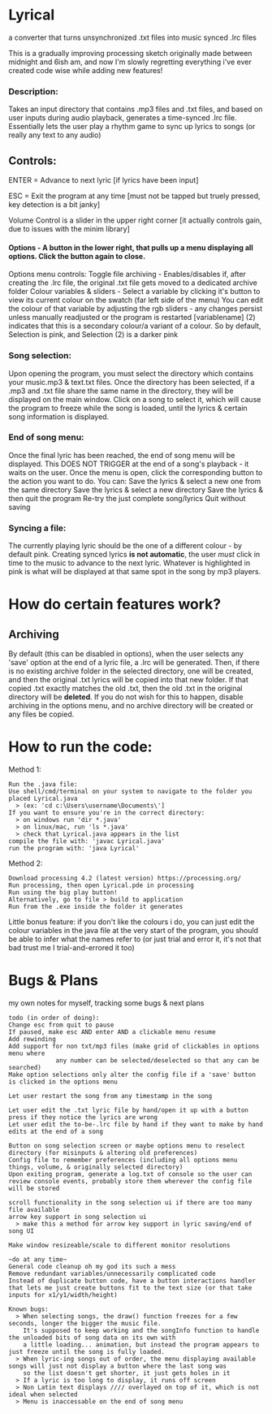 # Lyrical
a converter that turns unsynchronized .txt files into music synced .lrc files

This is a gradually improving processing sketch originally made between midnight and 6ish am, and now I'm slowly regretting everything i've ever created code wise while adding new features!

### Description:
Takes an input directory that contains .mp3 files and .txt files, and based on user inputs during audio playback, generates a time-synced .lrc file. Essentially lets the user play a rhythm game to sync up lyrics to songs (or really any text to any audio)

## Controls:
ENTER = Advance to next lyric [if lyrics have been input]

ESC = Exit the program at any time [must not be tapped but truely pressed, key detection is a bit janky]

Volume Control is a slider in the upper right corner [it actually controls gain, due to issues with the minim library]
  #### Options - A button in the lower right, that pulls up a menu displaying all options. Click the button again to close.
Options menu controls:
    Toggle file archiving - Enables/disables if, after creating the .lrc file, the original .txt file gets moved to a dedicated archive folder
    Colour variables & sliders - Select a variable by clicking it's button to view its current colour on the swatch (far left side of the menu)
    You can edit the colour of that variable by adjusting the rgb sliders - any changes persist unless manually readjusted or the program is restarted
    [variablename] (2) indicates that this is a secondary colour/a variant of a colour. So by default, Selection is pink, and Selection (2) is a darker pink

### Song selection:
Upon opening the program, you must select the directory which contains your music.mp3 & text.txt files.
Once the directory has been selected, if a .mp3 and .txt file share the same name in the directory, they will be displayed on the main window. Click on a song to select it, which will cause the program to freeze while the song is loaded, until the lyrics & certain song information is displayed.

### End of song menu:
Once the final lyric has been reached, the end of song menu will be displayed. This DOES NOT TRIGGER at the end of a song's playback - it waits on the user.
Once the menu is open, click the corresponding button to the action you want to do. You can:
    Save the lyrics & select a new one from the same directory
    Save the lyrics & select a new directory
    Save the lyrics & then quit the program
    Re-try the just complete song/lyrics
    Quit without saving

### Syncing a file:
The currently playing lyric should be the one of a different colour - by default pink. Creating synced lyrics **is not automatic**, the user *must* click in time to the music to advance to the next lyric. Whatever is highlighted in pink is what will be displayed at that same spot in the song by mp3 players.

# How do certain features work?
   ## Archiving  
By default (this can be disabled in options), when the user selects any 'save' option at the end of a lyric file, a .lrc will be generated. Then, if there is no existing archive folder in the selected directory, one will be created, and then the original .txt lyrics will be copied into that new folder. If that copied .txt exactly matches the old .txt, then the old .txt in the original directory will be **deleted**. If you do not wish for this to happen, disable archiving in the options menu, and no archive directory will be created or any files be copied.

# How to run the code:
Method 1:
```
Run the .java file:
Use shell/cmd/terminal on your system to navigate to the folder you placed Lyrical.java 
  > (ex: 'cd c:\Users\username\Documents\']
If you want to ensure you're in the correct directory:
  > on windows run 'dir *.java'
  > on linux/mac, run 'ls *.java'
  > check that Lyrical.java appears in the list
compile the file with: 'javac Lyrical.java'
run the program with: 'java Lyrical'
```
Method 2:
```
Download processing 4.2 (latest version) https://processing.org/
Run processing, then open Lyrical.pde in processing
Run using the big play button!
Alternatively, go to file > build to application
Run from the .exe inside the folder it generates
```

Little bonus feature: if you don't like the colours i do, you can just edit the colour variables in the java file at the very start of the program, you should be able to infer what the names refer to (or just trial and error it, it's not that bad trust me I trial-and-errored it too)

# Bugs & Plans
my own notes for myself, tracking some bugs & next plans
```
todo (in order of doing):
Change esc from quit to pause
If paused, make esc AND enter AND a clickable menu resume
Add rewinding
Add support for non txt/mp3 files (make grid of clickables in options menu where 
             any number can be selected/deselected so that any can be searched)
Make option selections only alter the config file if a 'save' button is clicked in the options menu
             
Let user restart the song from any timestamp in the song

Let user edit the .txt lyric file by hand/open it up with a button press if they notice the lyrics are wrong
Let user edit the to-be-.lrc file by hand if they want to make by hand edits at the end of a song
   
Button on song selection screen or maybe options menu to reselect directory (for misinputs & altering old preferences)
Config file to remember preferences (including all options menu things, volume, & originally selected directory)
Upon exiting program, generate a log.txt of console so the user can review console events, probably store them wherever the config file will be stored

scroll functionality in the song selection ui if there are too many file available
arrow key support in song selection ui
  > make this a method for arrow key support in lyric saving/end of song UI

Make window resizeable/scale to different monitor resolutions

~do at any time~
General code cleanup oh my god its such a mess
Remove redundant variables/unnecessarily complicated code
Instead of duplicate button code, have a button interactions handler that lets me just create buttons fit to the text size (or that take inputs for x1/y1/width/height)

Known bugs:
  > When selecting songs, the draw() function freezes for a few seconds, longer the bigger the music file. 
    It's supposed to keep working and the songInfo function to handle the unloaded bits of song data on its own with 
    a little loading... animation, but instead the program appears to just freeze until the song is fully loaded.
  > When lyric-ing songs out of order, the menu displaying available songs will just not display a button where the last song was 
    so the list doesn't get shorter, it just gets holes in it
  > If a lyric is too long to display, it runs off screen
  > Non Latin text displays //// overlayed on top of it, which is not ideal when selected
  > Menu is inaccessable on the end of song menu
```
